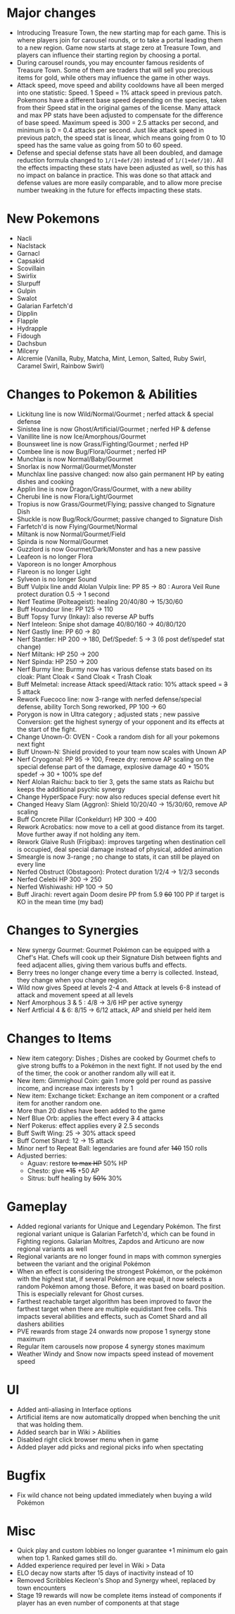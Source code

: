 # Major changes

- Introducing Treasure Town, the new starting map for each game. This is where players join for carousel rounds, or to take a portal leading them to a new region. Game now starts at stage zero at Treasure Town, and players can influence their starting region by choosing a portal.
- During carousel rounds, you may encounter famous residents of Treasure Town. Some of them are traders that will sell you precious items for gold, while others may influence the game in other ways.
- Attack speed, move speed and ability cooldowns have all been merged into one statistic: Speed. 1 Speed = 1% attack speed in previous patch. Pokemons have a different base speed depending on the species, taken from their Speed stat in the original games of the license. Many attack and max PP stats have been adjusted to compensate for the difference of base speed. Maximum speed is 300 = 2.5 attacks per second, and minimum is 0 = 0.4 attacks per second. Just like attack speed in previous patch, the speed stat is linear, which means going from 0 to 10 speed has the same value as going from 50 to 60 speed.
- Defense and special defense stats have all been doubled, and damage reduction formula changed to `1/(1+def/20)` instead of `1/(1+def/10)`. All the effects impacting these stats have been adjusted as well, so this has no impact on balance in practice. This was done so that attack and defense values ​​are more easily comparable, and to allow more precise number tweaking in the future for effects impacting these stats.

# New Pokemons

- Nacli
- Naclstack
- Garnacl
- Capsakid
- Scovillain
- Swirlix
- Slurpuff
- Gulpin
- Swalot
- Galarian Farfetch'd
- Dipplin
- Flapple
- Hydrapple
- Fidough
- Dachsbun
- Milcery
- Alcremie (Vanilla, Ruby, Matcha, Mint, Lemon, Salted, Ruby Swirl, Caramel Swirl, Rainbow Swirl)

# Changes to Pokemon & Abilities

- Lickitung line is now Wild/Normal/Gourmet ; nerfed attack & special defense
- Sinistea line is now Ghost/Artificial/Gourmet ; nerfed HP & defense
- Vanillite line is now Ice/Amorphous/Gourmet
- Bounsweet line is now Grass/Fighting/Gourmet ; nerfed HP
- Combee line is now Bug/Flora/Gourmet ; nerfed HP
- Munchlax is now Normal/Baby/Gourmet
- Snorlax is now Normal/Gourmet/Monster
- Munchlax line passive changed: now also gain permanent HP by eating dishes and cooking
- Applin line is now Dragon/Grass/Gourmet, with a new ability
- Cherubi line is now Flora/Light/Gourmet
- Tropius is now Grass/Gourmet/Flying; passive changed to Signature Dish
- Shuckle is now Bug/Rock/Gourmet; passive changed to Signature Dish
- Farfetch'd is now Flying/Gourmet/Normal
- Miltank is now Normal/Gourmet/Field
- Spinda is now Normal/Gourmet
- Guzzlord is now Gourmet/Dark/Monster and has a new passive
- Leafeon is no longer Flora
- Vaporeon is no longer Amorphous
- Flareon is no longer Light
- Sylveon is no longer Sound
- Buff Vulpix line andd Alolan Vulpix line: PP 85 → 80 : Aurora Veil Rune protect duration 0.5 → 1 second
- Nerf Teatime (Polteageist): healing 20/40/80 → 15/30/60
- Buff Houndour line: PP 125 → 110
- Buff Topsy Turvy (Inkay): also reverse AP buffs
- Nerf Inteleon: Snipe shot damage 40/80/160 → 40/80/120
- Nerf Gastly line: PP 60 → 80
- Nerf Stantler: HP 200 → 180, Def/Spedef: 5 → 3 (6 post def/spedef stat change)
- Nerf Miltank: HP 250 → 200
- Nerf Spinda: HP 250 → 200
- Nerf Burmy line: Burmy now has various defense stats based on its cloak: Plant Cloak < Sand Cloak < Trash Cloak
- Buff Melmetal: increase Attack speed/Attack ratio: 10% attack speed = ~~3~~ 5 attack
- Rework Fuecoco line: now 3-range with nerfed defense/special defense, ability Torch Song reworked, PP 100 → 60
- Porygon is now in Ultra category ; adjusted stats ; new passive Conversion: get the highest synergy of your opponent and its effects at the start of the fight.
- Change Unown-O: OVEN - Cook a random dish for all your pokemons next fight
- Buff Unown-N: Shield provided to your team now scales with Unown AP
- Nerf Cryogonal: PP 95 → 100, Freeze dry: remove AP scaling on the special defense part of the damage, explosive damage 40 + 150% spedef → 30 + 100% spe def
- Nerf Alolan Raichu: back to tier 3, gets the same stats as Raichu but keeps the additional psychic synergy
- Change HyperSpace Fury: now also reduces special defense evert hit
- Changed Heavy Slam (Aggron): Shield 10/20/40 → 15/30/60, remove AP scaling
- Buff Concrete Pillar (Conkeldurr) HP 300 → 400
- Rework Acrobatics: now move to a cell at good distance from its target. Move further away if not holding any item.
- Rework Glaive Rush (Frigibax): improves targeting when destination cell is occupied, deal special damage instead of physical, added animation
- Smeargle is now 3-range ; no change to stats, it can still be played on every line
- Nerfed Obstruct (Obstagoon): Protect duration 1/2/4 → 1/2/3 seconds
- Nerfed Celebi HP 300 → 250
- Nerfed Wishiwashi: HP 100 → 50
- Buff Jirachi: revert again Doom desire PP from 5.9 ~~60~~ 100 PP if target is KO in the mean time (my bad)

# Changes to Synergies

- New synergy Gourmet: Gourmet Pokémon can be equipped with a Chef's Hat. Chefs will cook up their Signature Dish between fights and feed adjacent allies, giving them various buffs and effects.
- Berry trees no longer change every time a berry is collected. Instead, they change when you change region.
- Wild now gives Speed at levels 2-4 and Attack at levels 6-8 instead of attack and movement speed at all levels
- Nerf Amorphous 3 & 5 : 4/8 → 3/6 HP per active synergy
- Nerf Artficial 4 & 6: 8/15 → 6/12 attack, AP and shield per held item

# Changes to Items

- New item category: Dishes ; Dishes are cooked by Gourmet chefs to give strong buffs to a Pokémon in the next fight. If not used by the end of the timer, the cook or another random ally will eat it.
- New item: Gimmighoul Coin: gain 1 more gold per round as passive income, and increase max interests by 1
- New item: Exchange ticket: Exchange an item component or a crafted item for another random one.
- More than 20 dishes have been added to the game
- Nerf Blue Orb: applies the effect every ~~3~~ 4 attacks
- Nerf Pokerus: effect applies every ~~2~~ 2.5 seconds
- Buff Swift Wing: 25 → 30% attack speed
- Buff Comet Shard: 12 → 15 attack
- Minor nerf to Repeat Ball: legendaries are found afer ~~140~~ 150 rolls
- Adjusted berries:
    - Aguav: restore ~~to max HP~~ 50% HP
    - Chesto: give ~~+15~~ +50 AP
    - Sitrus: buff healing by ~~50%~~ 30%

# Gameplay

- Added regional variants for Unique and Legendary Pokémon. The first regional variant unique is Galarian Farfetch'd, which can be found in Fighting regions. Galarian Moltres, Zapdos and Articuno are now regional variants as well
- Regional variants are no longer found in maps with common synergies between the variant and the original Pokémon
- When an effect is considering the strongest Pokémon, or the pokémon with the highest stat, if several Pokémon are equal, it now selects a random Pokémon among those. Before, it was based on board position. This is especially relevant for Ghost curses.
- Farthest reachable target algorithm has been improved to favor the farthest target when there are multiple equidistant free cells. This impacts several abilities and effects, such as Comet Shard and all dashers abilities
- PVE rewards from stage 24 onwards now propose 1 synergy stone maximum
- Regular item carousels now propose 4 synergy stones maximum
- Weather Windy and Snow now impacts speed instead of movement speed

# UI

- Added anti-aliasing in Interface options
- Artificial items are now automatically dropped when benching the unit that was holding them.
- Added search bar in Wiki > Abilities
- Disabled right click browser menu when in game
- Added player add picks and regional picks info when spectating

# Bugfix

- Fix wild chance not being updated immediately when buying a wild Pokémon

# Misc

- Quick play and custom lobbies no longer guarantee +1 minimum elo gain when top 1. Ranked games still do.
- Added experience required per level in Wiki > Data
- ELO decay now starts after 15 days of inactivity instead of 10
- Removed Scribbles Kecleon's Shop and Synergy wheel, replaced by town encounters
- Stage 19 rewards will now be complete items instead of components if player has an even number of components at that stage